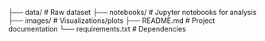 ├── data/                # Raw dataset
├── notebooks/           # Jupyter notebooks for analysis
├── images/              # Visualizations/plots
├── README.md            # Project documentation
└── requirements.txt     # Dependencies
